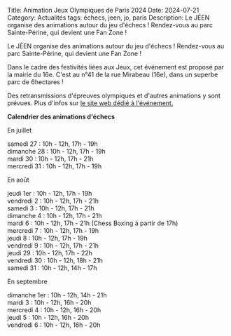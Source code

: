 Title: Animation Jeux Olympiques de Paris 2024
Date: 2024-07-21
Category: Actualités
tags: échecs, jeen, jo, paris
Description: Le JÉEN organise des animations autour du jeu d'échecs ! Rendez-vous au parc Sainte-Périne, qui devient une Fan Zone !


Le JÉEN organise des animations autour du jeu d'échecs ! Rendez-vous au parc Sainte-Périne, qui devient une Fan Zone !

Dans le cadre des festivités liées aux Jeux, cet événement est proposé par la mairie du 16e. C'est au n°41 de la rue Mirabeau (16e), dans un superbe parc de 6hectares !

Des retransmissions d'épreuves olympiques et d'autres animations y sont prévues. Plus d'infos sur [le site web dédié à l'événement.](https://www.paris.fr/evenements/le-16e-fete-les-jeux-61264)

**Calendrier des animations d'échecs**

En juillet

samedi 27 :     10h - 12h, 17h - 19h  
dimanche 28 :   10h - 12h, 17h - 19h  
mardi 30 :      10h - 12h, 17h - 21h  
mercredi 31 :   10h - 12h, 17h - 19h  

En août

jeudi 1er :     10h - 12h, 17h - 19h  
vendredi 2 :    10h - 12h, 17h - 21h  
samedi 3 :      10h - 12h, 17h - 21h  
dimanche 4 :    10h - 12h, 17h - 21h  
mardi 6 :       10h - 12h, 17h - 21h   (Chess Boxing à partir de 17h)  
mercredi 7 :    10h - 12h, 17h - 19h  
jeudi 8 :       10h - 12h, 17h - 19h  
vendredi 9 :    10h - 12h, 17h - 21h  
jeudi 29 :      10h - 12h, 17h - 22h  
vendredi 30 :   10h - 12h, 18h - 21h  
samedi 31 :     10h - 12h, 14h - 17h  

En septembre

dimanche 1er :  10h - 12h, 14h - 21h  
mardi 3 :       10h - 12h, 16h - 20h  
mercredi 4 :    10h - 12h, 16h - 20h  
jeudi 5 :       10h - 12h, 16h - 20h  
vendredi 6 :    10h - 12h, 16h - 20h  

